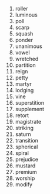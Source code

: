 1. roller
2. luminous
3. poll
4. scarp
5. squash
6. ponder
7. unanimous
8. vowel
9. wretched
10. partition
11. reign
12. petty
13. martyr
14. lodging
15. vine
16. superstition
17. supplement
18. retort
19. magistrate
20. striking
21. saturn
22. transition
23. spherical
24. spiral
25. prejudice
26. mustard
27. premium
28. worship
29. modify